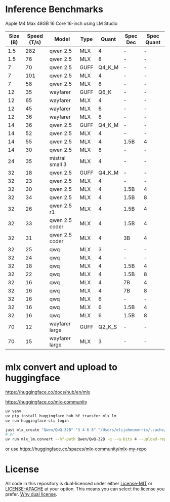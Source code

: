 # Inference Benchmarks
Apple M4 Max 48GB 16 Core 16-inch using LM Studio

| Size (B) | Speed (T/s)| Model           | Type | Quant  | Spec Dec  | Spec Quant |
|----------|------------|-----------------|------|--------|-----------|------------|
| 1.5      | 282        | qwen 2.5        | MLX  | 4      | -         | -          |
| 1.5      | 76         | qwen 2.5        | MLX  | 8      | -         | -          |
| 7        | 70         | qwen 2.5        | GUFF | Q4_K_M | -         | -          |
| 7        | 101        | qwen 2.5        | MLX  | 4      | -         | -          |
| 7        | 58         | qwen 2.5        | MLX  | 8      | -         | -          |
| 12       | 35         | wayfarer        | GUFF | Q6_K   | -         | -          |
| 12       | 65         | wayfarer        | MLX  | 4      | -         | -          |
| 12       | 45         | wayfarer        | MLX  | 6      | -         | -          |
| 12       | 36         | wayfarer        | MLX  | 8      | -         | -          |
| 14       | 36         | qwen 2.5        | GUFF | Q4_K_M | -         | -          |
| 14       | 52         | qwen 2.5        | MLX  | 4      | -         | -          |
| 14       | 55         | qwen 2.5        | MLX  | 4      | 1.5B      | 4          |
| 14       | 30         | qwen 2.5        | MLX  | 8      | -         | -          |
| 24       | 35         | mistral small 3 | MLX  | 4      | -         | -          |
| 32       | 18         | qwen 2.5        | GUFF | Q4_K_M | -         | -          |
| 32       | 23         | qwen 2.5        | MLX  | 4      | -         | -          |
| 32       | 30         | qwen 2.5        | MLX  | 4      | 1.5B      | 4          |
| 32       | 34         | qwen 2.5        | MLX  | 4      | 1.5B      | 8          |
| 32       | 26         | qwen 2.5 r1     | MLX  | 4      | 1.5B      | 4          |
| 32       | 33         | qwen 2.5 coder  | MLX  | 4      | 1.5B      | 4          |
| 32       | 31         | qwen 2.5 coder  | MLX  | 4      | 3B        | 4          |
| 32       | 25         | qwq             | MLX  | 3      | -         | -          |
| 32       | 24         | qwq             | MLX  | 4      | -         | -          |
| 32       | 18         | qwq             | MLX  | 4      | 1.5B      | 4          |
| 32       | 22         | qwq             | MLX  | 4      | 1.5B      | 8          |
| 32       | 16         | qwq             | MLX  | 4      | 7B        | 4          |
| 32       | 16         | qwq             | MLX  | 4      | 7B        | 8          |
| 32       | 16         | qwq             | MLX  | 6      | -         | -          |
| 32       | 16         | qwq             | MLX  | 6      | 1.5B      | 4          |
| 32       | 16         | qwq             | MLX  | 6      | 1.5B      | 8          |
| 70       | 12         | wayfarer large  | GUFF | Q2_K_S | -         | -          |
| 70       | 15         | wayfarer large  | MLX  | 3      | -         | -          |

# mlx convert and upload to huggingface
https://huggingface.co/docs/hub/en/mlx

https://huggingface.co/mlx-community

```bash
uv venv
uv pip install huggingface_hub hf_transfer mlx_lm
uv run huggingface-cli login

just mlx_create "Qwen/QwQ-32B" "3 4 6 8" "/Users/elijahmcmorris/.cache/lm-studio/models" "false"
# or
uv run mlx_lm.convert --hf-path Qwen/QwQ-32B -q --q-bits 4 --upload-repo mlx-community/QwQ-32B-4bit --mlx-path /Users/elijahmcmorris/.cache/lm-studio/models/mlx-community/QwQ-32B-4bit
```
or use https://huggingface.co/spaces/mlx-community/mlx-my-repo

# License
All code in this repository is dual-licensed under either [License-MIT](./LICENSE-MIT) or [LICENSE-APACHE](./LICENSE-Apache) at your option. This means you can select the license you prefer. [Why dual license](https://github.com/bevyengine/bevy/issues/2373).
